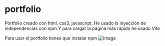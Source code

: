 # portfolio
Portfolio creado con html, css3, javascript.
He usado la inyección de independencias con npm
Y para cargar la página más rápido he usado Vite

Para usar el portfolio tienes que instalar npm
![image](https://github.com/jotad9/portfolio/assets/94204605/ac9ae080-4dc0-4535-b0c5-bb352e0d225c)

